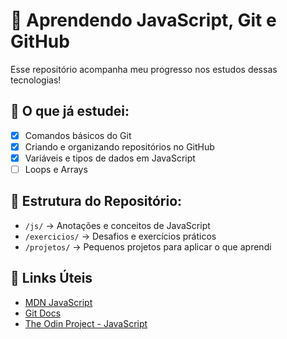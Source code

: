 # 🚀 Aprendendo JavaScript, Git e GitHub  

Esse repositório acompanha meu progresso nos estudos dessas tecnologias!  

## 📝 O que já estudei:
- [x] Comandos básicos do Git
- [x] Criando e organizando repositórios no GitHub
- [x] Variáveis e tipos de dados em JavaScript
- [ ] Loops e Arrays

## 📂 Estrutura do Repositório:
- `/js/` → Anotações e conceitos de JavaScript   
- `/exercicios/` → Desafios e exercícios práticos  
- `/projetos/` → Pequenos projetos para aplicar o que aprendi  

## 🔗 Links Úteis
- [MDN JavaScript](https://developer.mozilla.org/pt-BR/docs/Web/JavaScript)
- [Git Docs](https://git-scm.com/doc)
- [The Odin Project - JavaScript](https://www.theodinproject.com/paths/full-stack-javascript/courses/javascript)
